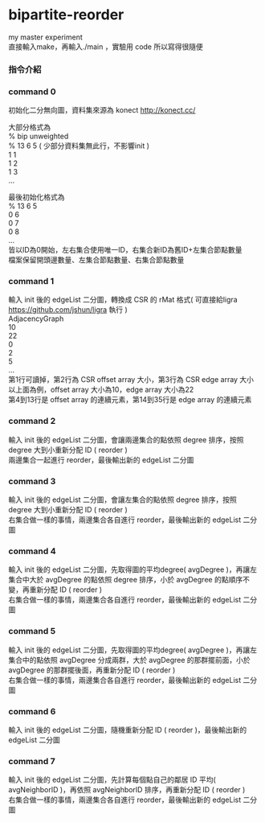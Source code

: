 # bipartite-reorder
my master experiment  
直接輸入make，再輸入./main  ，實驗用 code 所以寫得很隨便  


### 指令介紹
### command 0
初始化二分無向圖，資料集來源為 konect http://konect.cc/

大部分格式為  
% bip unweighted  
% 13 6 5 ( 少部分資料集無此行，不影響init )  
1 1  
1 2  
1 3  
...  
  
最後初始化格式為  
% 13 6 5  
0 6  
0 7  
0 8  
...  
皆以ID為0開始，左右集合使用唯一ID，右集合新ID為舊ID+左集合節點數量  
檔案保留開頭邊數量、左集合節點數量、右集合節點數量  

### command 1
輸入 init 後的 edgeList 二分圖，轉換成 CSR 的 rMat 格式( 可直接給ligra https://github.com/jshun/ligra 執行 )  
AdjacencyGraph  
10  
22  
0  
2  
5  
...  
第1行可讀掉，第2行為 CSR offset array 大小，第3行為 CSR edge array 大小  
以上面為例，offset array 大小為10，edge array 大小為22  
第4到13行是 offset array 的連續元素，第14到35行是 edge array 的連續元素  

### command 2
輸入 init 後的 edgeList 二分圖，會讓兩邊集合的點依照 degree 排序，按照 degree 大到小重新分配 ID ( reorder )  
兩邊集合一起進行 reorder，最後輸出新的 edgeList 二分圖

### command 3
輸入 init 後的 edgeList 二分圖，會讓左集合的點依照 degree 排序，按照 degree 大到小重新分配 ID ( reorder )  
右集合做一樣的事情，兩邊集合各自進行 reorder，最後輸出新的 edgeList 二分圖  

### command 4
輸入 init 後的 edgeList 二分圖，先取得圖的平均degree( avgDegree )，再讓左集合中大於 avgDegree 的點依照 degree 排序，小於 avgDegree 的點順序不變，再重新分配 ID ( reorder )  
右集合做一樣的事情，兩邊集合各自進行 reorder，最後輸出新的 edgeList 二分圖  

### command 5
輸入 init 後的 edgeList 二分圖，先取得圖的平均degree( avgDegree )，再讓左集合中的點依照 avgDegree 分成兩群，大於 avgDegree 的那群擺前面，小於 avgDegree 的那群擺後面，再重新分配 ID ( reorder )  
右集合做一樣的事情，兩邊集合各自進行 reorder，最後輸出新的 edgeList 二分圖  

### command 6
輸入 init 後的 edgeList 二分圖，隨機重新分配 ID ( reorder )，最後輸出新的 edgeList 二分圖  

### command 7
輸入 init 後的 edgeList 二分圖，先計算每個點自己的鄰居 ID 平均( avgNeighborID )，再依照 avgNeighborID 排序，再重新分配 ID ( reorder )  
右集合做一樣的事情，兩邊集合各自進行 reorder，最後輸出新的 edgeList 二分圖  
